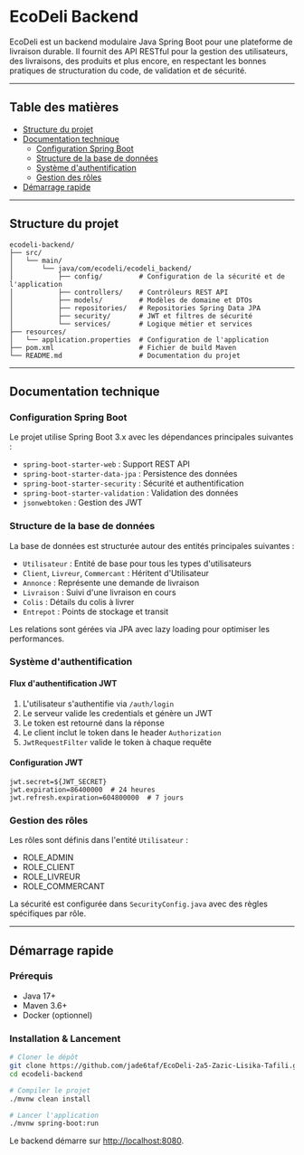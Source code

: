 # EcoDeli Backend

EcoDeli est un backend modulaire Java Spring Boot pour une plateforme de livraison durable. Il fournit des API RESTful pour la gestion des utilisateurs, des livraisons, des produits et plus encore, en respectant les bonnes pratiques de structuration du code, de validation et de sécurité.

---

## Table des matières

- [Structure du projet](#structure-du-projet)
- [Documentation technique](#documentation-technique)
  - [Configuration Spring Boot](#configuration-spring-boot)
  - [Structure de la base de données](#structure-de-la-base-de-données)
  - [Système d'authentification](#système-dauthentification)
  - [Gestion des rôles](#gestion-des-rôles)
- [Démarrage rapide](#démarrage-rapide)

---

## Structure du projet

```
ecodeli-backend/
├── src/
│   └── main/
│       └── java/com/ecodeli/ecodeli_backend/
│           ├── config/         # Configuration de la sécurité et de l'application
│           ├── controllers/    # Contrôleurs REST API
│           ├── models/         # Modèles de domaine et DTOs
│           ├── repositories/   # Repositories Spring Data JPA
│           ├── security/       # JWT et filtres de sécurité
│           └── services/       # Logique métier et services
├── resources/
│   └── application.properties  # Configuration de l'application
├── pom.xml                     # Fichier de build Maven
└── README.md                   # Documentation du projet
```

---

## Documentation technique

### Configuration Spring Boot

Le projet utilise Spring Boot 3.x avec les dépendances principales suivantes :
- `spring-boot-starter-web` : Support REST API
- `spring-boot-starter-data-jpa` : Persistence des données
- `spring-boot-starter-security` : Sécurité et authentification
- `spring-boot-starter-validation` : Validation des données
- `jsonwebtoken` : Gestion des JWT

### Structure de la base de données

La base de données est structurée autour des entités principales suivantes :
- `Utilisateur` : Entité de base pour tous les types d'utilisateurs
- `Client`, `Livreur`, `Commercant` : Héritent d'Utilisateur
- `Annonce` : Représente une demande de livraison
- `Livraison` : Suivi d'une livraison en cours
- `Colis` : Détails du colis à livrer
- `Entrepot` : Points de stockage et transit

Les relations sont gérées via JPA avec lazy loading pour optimiser les performances.

### Système d'authentification

#### Flux d'authentification JWT

1. L'utilisateur s'authentifie via `/auth/login`
2. Le serveur valide les credentials et génère un JWT
3. Le token est retourné dans la réponse
4. Le client inclut le token dans le header `Authorization`
5. `JwtRequestFilter` valide le token à chaque requête

#### Configuration JWT

```properties
jwt.secret=${JWT_SECRET}
jwt.expiration=86400000  # 24 heures
jwt.refresh.expiration=604800000  # 7 jours
```

### Gestion des rôles

Les rôles sont définis dans l'entité `Utilisateur` :
- ROLE_ADMIN
- ROLE_CLIENT
- ROLE_LIVREUR
- ROLE_COMMERCANT

La sécurité est configurée dans `SecurityConfig.java` avec des règles spécifiques par rôle.

---

## Démarrage rapide

### Prérequis

- Java 17+
- Maven 3.6+
- Docker (optionnel)

### Installation & Lancement

```bash
# Cloner le dépôt
git clone https://github.com/jade6taf/EcoDeli-2a5-Zazic-Lisika-Tafili.git
cd ecodeli-backend

# Compiler le projet
./mvnw clean install

# Lancer l'application
./mvnw spring-boot:run
```

Le backend démarre sur [http://localhost:8080](http://localhost:8080).
